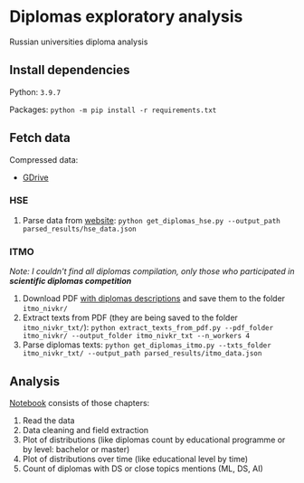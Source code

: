 # Diplomas exploratory analysis

Russian universities diploma analysis

## Install dependencies

Python: `3.9.7`

Packages: `python -m pip install -r requirements.txt`

## Fetch data

Compressed data:
* [GDrive](https://drive.google.com/drive/folders/1jHQWitJkqHN23rJa8OX3vpvJg_osRz13?usp=sharing)

### HSE

1. Parse data from [website](https://www.hse.ru/edu/vkr/?language=ru): `python get_diplomas_hse.py --output_path parsed_results/hse_data.json`

### ITMO

*Note: I couldn't find all diplomas compilation, only those who participated in __scientific diplomas competition__*

1. Download PDF [with diplomas descriptions](https://research.itmo.ru/ru/stat/48/nivkr.htm) and save them to the folder `itmo_nivkr/`
2. Extract texts from PDF (they are being saved to the folder `itmo_nivkr_txt/`): `python extract_texts_from_pdf.py --pdf_folder itmo_nivkr/ --output_folder itmo_nivkr_txt --n_workers 4`
3. Parse diplomas texts: `python get_diplomas_itmo.py --txts_folder itmo_nivkr_txt/ --output_path parsed_results/itmo_data.json`

## Analysis

[Notebook](analysis.ipynb) consists of those chapters:

1. Read the data
2. Data cleaning and field extraction
3. Plot of distributions (like diplomas count by educational programme or by level: bachelor or master)
4. Plot of distributions over time (like educational level by time)
5. Count of diplomas with DS or close topics mentions (ML, DS, AI)